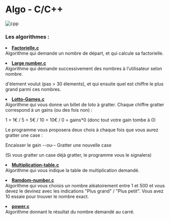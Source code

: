 # Algo - C/C++

![cpp](https://user-images.githubusercontent.com/104721814/172152501-ce4adaa3-46bd-4fd5-b358-60bb3c88a606.gif)

<h3>Les algorithmes :</h3>


<a href="https://github.com/Predator-of-the-code/Algo-C-Cpp/blob/main/Factorielle.c"><li><strong>Factorielle.c</strong></li></a>
Algorithme qui demande un nombre de départ, et qui calcule sa factorielle.

<a href="https://github.com/Predator-of-the-code/Algo-C-Cpp/blob/main/Large number.c"><li><strong>Large number.c</strong></li></a>
Algorithme qui demande successivement des nombres à l’utilisateur selon nombre.

d'élement voulut (pas > 30 élements), et qui ensuite quel est chiffre le plus grand 
parmi ces nombres.

<a href="https://github.com/Predator-of-the-code/Algo-C-Cpp/blob/main/Loto-Games.c"><li><strong>Lotto-Games.c</strong></li></a>
Algorithme qui vous donne un billet de loto à gratter. 
Chaque chiffre gratter correspond à un gains (ou des fois non) :


1 = 1€ / 5 = 5€ / 10 = 10€ / 0 = gains*0 (donc tout votre gain tombe à 0)


Le programme vous proposera deux chois à chaque fois que vous aurez gratter une case :

Encaisser le gain --ou-- Gratter une nouvelle case

(Si vous gratter un case déjà gratter, le programme vous le signalera)

<a href="https://github.com/Predator-of-the-code/Algo-C-Cpp/blob/main/Multiplication-table.c"><li><strong>Multiplication-table.c</strong></li></a>
Algorithme qui vous indique la table de multiplication demandé.

<a href="https://github.com/Predator-of-the-code/Algo-C-Cpp/blob/main/Random-number.c"><li><strong>Ramdom-number.c</strong></li></a>
Algorithme qui vous choisis un nombre aléatoirement entre 1 et 500 et vous devez le devinez avec les indications "Plus grand" / "Plus petit".
Vous avez 10 essaie pour trouver le nombre exact.

<a href="https://github.com/Predator-of-the-code/Algo-C-Cpp/blob/main/power.c"><li><strong>power.c</strong></li></a>
Algorithme donnant le résultat du nombre demandé au carré.

